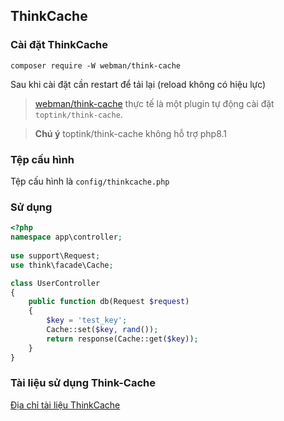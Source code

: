 ## ThinkCache

### Cài đặt ThinkCache  
`composer require -W webman/think-cache`

Sau khi cài đặt cần restart để tải lại (reload không có hiệu lực)

> [webman/think-cache](https://www.workerman.net/plugin/15) thực tế là một plugin tự động cài đặt `toptink/think-cache`.

> **Chú ý**
> toptink/think-cache không hỗ trợ php8.1

### Tệp cấu hình

Tệp cấu hình là `config/thinkcache.php`

### Sử dụng

  ```php
  <?php
  namespace app\controller;
    
  use support\Request;
  use think\facade\Cache;
  
  class UserController
  {
      public function db(Request $request)
      {
          $key = 'test_key';
          Cache::set($key, rand());
          return response(Cache::get($key));
      }
  }
  ```

### Tài liệu sử dụng Think-Cache

[Địa chỉ tài liệu ThinkCache](https://github.com/top-think/think-cache)
